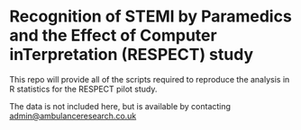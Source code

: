 Recognition of STEMI by Paramedics and the Effect of Computer inTerpretation (RESPECT) study
=====================================

This repo will provide all of the scripts required to reproduce the analysis in R statistics for the RESPECT pilot study.

The data is not included here, but is available by contacting admin@ambulanceresearch.co.uk